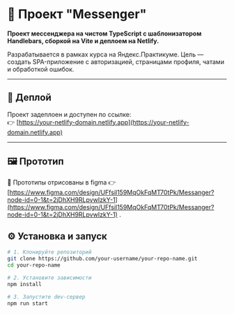 # 🧩 Проект "Messenger"

**Проект мессенджера на чистом TypeScript с шаблонизатором Handlebars, сборкой на Vite и деплоем на Netlify.**

Разрабатывается в рамках курса на Яндекс.Практикуме. Цель — создать SPA-приложение с авторизацией, страницами профиля, чатами и обработкой ошибок.

---

## 🚀 Деплой

Проект задеплоен и доступен по ссылке:  
👉 [https://your-netlify-domain.netlify.app](https://your-netlify-domain.netlify.app)

---

## 🖼 Прототип

📸 Прототипы отрисованы в figma 👉 [https://www.figma.com/design/UFfsil159MqOkFqMT70tPk/Messanger?node-id=0-1&t=2jDhXH9RLpvwIzkY-1](https://www.figma.com/design/UFfsil159MqOkFqMT70tPk/Messanger?node-id=0-1&t=2jDhXH9RLpvwIzkY-1)
.


## ⚙️ Установка и запуск

```bash
# 1. Клонируйте репозиторий
git clone https://github.com/your-username/your-repo-name.git
cd your-repo-name

# 2. Установите зависимости
npm install

# 3. Запустите dev-сервер
npm run start